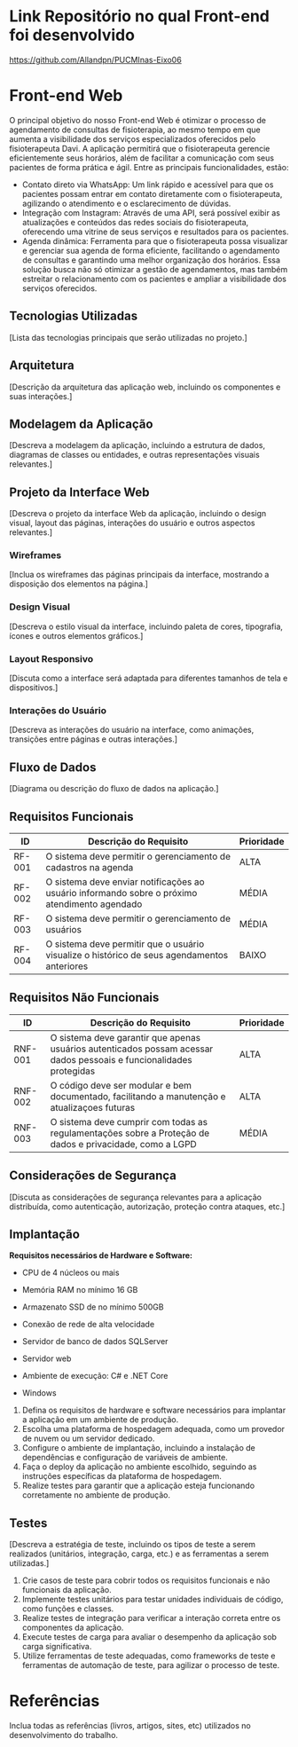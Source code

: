 # Link Repositório no qual Front-end foi desenvolvido 

https://github.com/Allandpn/PUCMInas-Eixo06

# Front-end Web

O principal objetivo do nosso Front-end Web é otimizar o processo de agendamento de consultas de fisioterapia, ao mesmo tempo em que aumenta a visibilidade dos serviços especializados oferecidos pelo fisioterapeuta Davi.
A aplicação permitirá que o fisioterapeuta gerencie eficientemente seus horários, além de facilitar a comunicação com seus pacientes de forma prática e ágil. Entre as principais funcionalidades, estão:
- Contato direto via WhatsApp: Um link rápido e acessível para que os pacientes possam entrar em contato diretamente com o fisioterapeuta, agilizando o atendimento e o esclarecimento de dúvidas. 
 - Integração com Instagram: Através de uma API, será possível exibir as atualizações e conteúdos das redes sociais do fisioterapeuta, oferecendo uma vitrine de seus serviços e resultados para os pacientes. 
 - Agenda dinâmica: Ferramenta para que o fisioterapeuta possa visualizar e gerenciar sua agenda de forma eficiente, facilitando o agendamento de consultas e garantindo uma melhor organização dos horários. 
Essa solução busca não só otimizar a gestão de agendamentos, mas também estreitar o relacionamento com os pacientes e ampliar a visibilidade dos serviços oferecidos.


## Tecnologias Utilizadas
[Lista das tecnologias principais que serão utilizadas no projeto.]

## Arquitetura

[Descrição da arquitetura das aplicação web, incluindo os componentes e suas interações.]

## Modelagem da Aplicação
[Descreva a modelagem da aplicação, incluindo a estrutura de dados, diagramas de classes ou entidades, e outras representações visuais relevantes.]

## Projeto da Interface Web
[Descreva o projeto da interface Web da aplicação, incluindo o design visual, layout das páginas, interações do usuário e outros aspectos relevantes.]

### Wireframes
[Inclua os wireframes das páginas principais da interface, mostrando a disposição dos elementos na página.]

### Design Visual
[Descreva o estilo visual da interface, incluindo paleta de cores, tipografia, ícones e outros elementos gráficos.]

### Layout Responsivo
[Discuta como a interface será adaptada para diferentes tamanhos de tela e dispositivos.]

### Interações do Usuário
[Descreva as interações do usuário na interface, como animações, transições entre páginas e outras interações.]

## Fluxo de Dados

[Diagrama ou descrição do fluxo de dados na aplicação.]

## Requisitos Funcionais

|ID    | Descrição do Requisito  | Prioridade |
|------|-----------------------------------------|----|
|RF-001| O sistema deve permitir o gerenciamento de cadastros na agenda | ALTA | 
|RF-002| O sistema deve enviar notificações ao usuário informando sobre o próximo atendimento agendado | MÉDIA |
|RF-003| O sistema deve permitir o gerenciamento de usuários | MÉDIA |
|RF-004| O sistema deve permitir que o usuário visualize o histórico de seus agendamentos anteriores | BAIXO |


## Requisitos Não Funcionais

|ID     | Descrição do Requisito  |Prioridade |
|-------|-------------------------|----|
|RNF-001| O sistema deve garantir que apenas usuários autenticados possam acessar dados pessoais e funcionalidades protegidas | ALTA |  
|RNF-002| O código deve ser modular e bem documentado, facilitando a manutenção e atualizaçoes futuras | ALTA | 
|RNF-003| O sistema deve cumprir com todas as regulamentações sobre a Proteção de dados e privacidade, como a LGPD | MÉDIA |


## Considerações de Segurança

[Discuta as considerações de segurança relevantes para a aplicação distribuída, como autenticação, autorização, proteção contra ataques, etc.]

## Implantação

**Requisitos necessários de Hardware e Software:**

- CPU de 4 núcleos ou mais
- Memória RAM no mínimo 16 GB
- Armazenato SSD de no mínimo 500GB
- Conexão de rede de alta velocidade


- Servidor de banco de dados SQLServer
- Servidor web
- Ambiente de execução: C# e .NET Core
- Windows


  

1. Defina os requisitos de hardware e software necessários para implantar a aplicação em um ambiente de produção.
2. Escolha uma plataforma de hospedagem adequada, como um provedor de nuvem ou um servidor dedicado.
3. Configure o ambiente de implantação, incluindo a instalação de dependências e configuração de variáveis de ambiente.
4. Faça o deploy da aplicação no ambiente escolhido, seguindo as instruções específicas da plataforma de hospedagem.
5. Realize testes para garantir que a aplicação esteja funcionando corretamente no ambiente de produção.

## Testes

[Descreva a estratégia de teste, incluindo os tipos de teste a serem realizados (unitários, integração, carga, etc.) e as ferramentas a serem utilizadas.]

1. Crie casos de teste para cobrir todos os requisitos funcionais e não funcionais da aplicação.
2. Implemente testes unitários para testar unidades individuais de código, como funções e classes.
3. Realize testes de integração para verificar a interação correta entre os componentes da aplicação.
4. Execute testes de carga para avaliar o desempenho da aplicação sob carga significativa.
5. Utilize ferramentas de teste adequadas, como frameworks de teste e ferramentas de automação de teste, para agilizar o processo de teste.

# Referências

Inclua todas as referências (livros, artigos, sites, etc) utilizados no desenvolvimento do trabalho.
